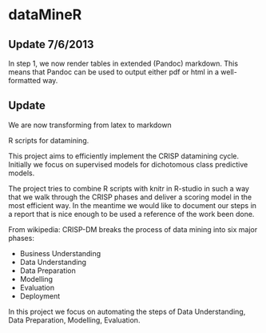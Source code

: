 dataMineR
=========

Update 7/6/2013
---------------

In step 1, we now render tables in extended (Pandoc) markdown. This means that Pandoc can be used to output either pdf
or html in a well-formatted way.


Update
-----------
We are now transforming from latex to markdown

R scripts for datamining.

This project aims to efficiently implement the CRISP datamining cycle.
Initially we focus on supervised models for dichotomous class predictive models.

The project tries to combine R scripts with knitr in R-studio in such a way that we walk through the CRISP phases and deliver a scoring model in the most efficient way.
In the meantime we would like to document our steps in a report that is nice enough to be used a reference of the work been done.

From wikipedia:
CRISP-DM breaks the process of data mining into six major phases:
- Business Understanding
- Data Understanding
- Data Preparation
- Modelling
- Evaluation
- Deployment

In this project we focus on automating the steps of Data Understanding, Data Preparation, Modelling, Evaluation.
